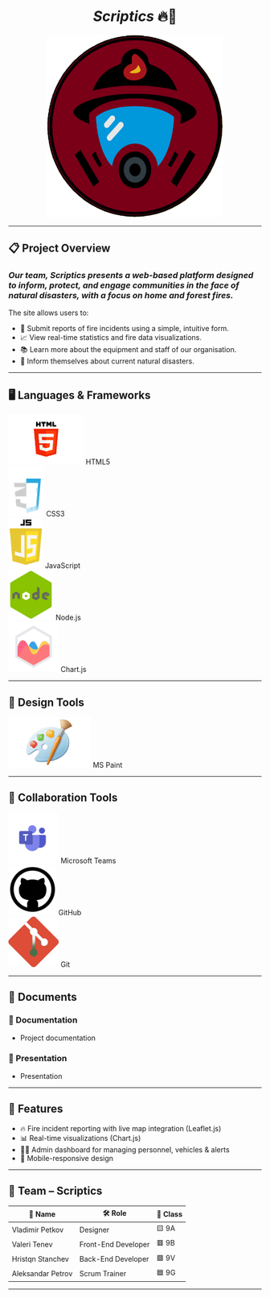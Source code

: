 
<h1 align="center"><em>Scriptics</em> 🔥🧯</h1>
<p align="center"><img width="350" src="public/images/logo.png" alt="Project Logo"></p>

---

## 📋 Project Overview

### <em>Our team, Scriptics presents a web-based platform designed to inform, protect, and engage communities in the face of natural disasters, with a focus on home and forest fires.</em>

The site allows users to:
- 📝 Submit reports of fire incidents using a simple, intuitive form.
- 📈 View real-time statistics and fire data visualizations.
- 📚 Learn more about the equipment and staff of our organisation.
- 🧑‍ Inform themselves about current natural disasters.

---

## 🖥️ Languages & Frameworks

<div align="left">
  <img height="100" src="Technologies/HTML5.png" alt="HTML" />    HTML5<br>
  <img height="100" src="Technologies/CSS3.png" alt="CSS" />    CSS3<br>
  <img height="100" src="Technologies/JS.png" alt="JavaScript" />    JavaScript<br>
  <img height="100" src="Technologies/Technologies/Node.png" alt="Node.js" />    Node.js<br>
  <img height="100" src="Technologies/Technologies/Charts.png" alt="Chart.js" />    Chart.js<br>
</div>

---

## 🎨 Design Tools

<div align="left">
  <img height="100" src="Technologies/Technologies/Mspaint.png" alt="MS Paint" />    MS Paint<br>
</div>

---

## 🤝 Collaboration Tools

<div align="left">
  <img height="100" src="Technologies/Technologies/Teams.png" alt="Microsoft Teams" />    Microsoft Teams<br>
  <img height="100" src="Technologies/Technologies/Github (1).png" alt="GitHub" />    GitHub<br>
<img height="100" src="Technologies/Technologies/Git.png" alt="Git" />    Git<br>
</div>

---

## 📁 Documents

### 📄 Documentation  
- Project documentation

### 🎤 Presentation  
- Presentation
  
---

## 🔧 Features

- 🔥 Fire incident reporting with live map integration (Leaflet.js)
- 📊 Real-time visualizations (Chart.js)
- 🧑‍🚒 Admin dashboard for managing personnel, vehicles & alerts
- 📱 Mobile-responsive design

---

## 👥 Team – Scriptics

| 👤 **Name**          | 🛠️ **Role**            | 🏫 **Class**|
|----------------------|------------------------|-------------|
| Vladimir Petkov      | Designer               | 🟨 9A       |
| Valeri Tenev         | Front-End Developer    | 🟥 9B       |
| Hristqn Stanchev     | Back-End Developer     | 🟩 9V        |
| Aleksandar Petrov    | Scrum Trainer          | 🟦 9G       |





---
